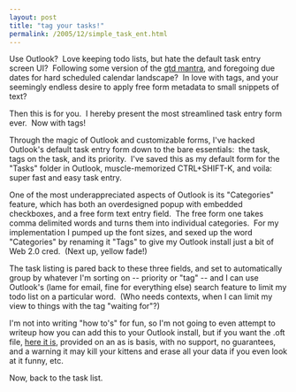 ```yaml
---
layout: post
title: "tag your tasks!"
permalink: /2005/12/simple_task_ent.html
---
```


Use Outlook?  Love keeping todo lists, but hate the default task entry screen UI?  Following some version of the [gtd mantra](http://www.43folders.com/), and foregoing due dates for hard scheduled calendar landscape?  In love with tags, and your seemingly endless desire to apply free form metadata to small snippets of text?

Then this is for you.  I hereby present the most streamlined task entry form ever.  Now with tags!

Through the magic of Outlook and customizable forms, I've hacked Outlook's default task entry form down to the bare essentials:  the task, tags on the task, and its priority.  I've saved this as my default form for the "Tasks" folder in Outlook, muscle-memorized CTRL+SHIFT-K, and voila: super fast and easy task entry.

One of the most underappreciated aspects of Outlook is its "Categories" feature, which has both an overdesigned popup with embedded checkboxes, and a free form text entry field.  The free form one takes comma delimited words and turns them into individual categories.  For my implementation I pumped up the font sizes, and sexed up the word "Categories" by renaming it "Tags" to give my Outlook install just a bit of Web 2.0 cred.  (Next up, yellow fade!)

The task listing is pared back to these three fields, and set to automatically group by whatever I'm sorting on -- priority or "tag" -- and I can use Outlook's (lame for email, fine for everything else) search feature to limit my todo list on a particular word.  (Who needs contexts, when I can limit my view to things with the tag "waiting for"?)

I'm not into writing "how to's" for fun, so I'm not going to even attempt to writeup how you can add this to your Outlook install, but if you want the .oft file, [here it is](http://sippey.typepad.com/filtered/files/task-form.zip), provided on an as is basis, with no support, no guarantees, and a warning it may kill your kittens and erase all your data if you even look at it funny, etc.

Now, back to the task list.
